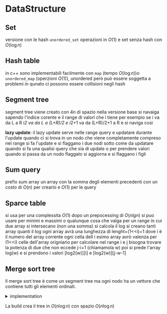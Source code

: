 # DataStructure


## Set

versione con le hash `unordered_set` operazioni in $O(1)$ e set senza hash con $O(\log n)$


## Hash table

in c++ sono implementabili facilmente con `map` (tempo $O(\log n)$)o `unordered_map` (operzioni $O(1)$), unordered però può essere soggetta a problemi in qunato ci possono essere collisioni negli hash

## Segment tree

segment tree viene creato con 4n di spazio nella versione base si navaiga sapendo l'indice corente e il range di valori che i tiene
per esempio se i va da L a R i*2 va da L a (L+R)/2 e i*2+1 va da (L+R)/2+1 a R e si naviga così

**lazy update**: il lazy update serve nelle range query e updatare durante l'update quando ci si trova in un nodo che viene completamente compreso nel range si fa l'update e si flaggano i due nodi sotto come da updatare 
quando si fa una qualisi query che sia di update o per prendere valori quando si passa da un nodo flaggato si aggiorna e si flaggano i figli 



## Sum query

prefix sum array un array con la somma degli elementi precedenti con un costo di $O(n)$ per crearlo e $O(1)$ per le query

## Sparce table

si usa per una complessita $O(1)$ dopo un prepocessing di $O(n lg n)$ 
si puo usare per minimi e massimi o qualunque cosa che valga per un range in cui due array si intersecano (non una somma)
si calcola il log si creano tanti array quanti il log 
ogni array avrà una lunghezza di lenght+(1<<i)+1 dove i è il numero del array corrente
ogni cella dell i esimo array avrò valenza per (1<<i) celle dell'array origniario
per calcolare nel range i e j bisogna trovare la potenza di due che non eccede j-i+1 (chiamamola w) poi si prede l'array log(w) e si prendono i valori [log2(w)]\[i] e [log2(w)]\[j-w-1] 


## Merge sort tree

Il merge sort tree è come un segment tree ma ogni nodo ha un vettore che contiene tutti gli elementi ordinati.

<details>
<summary>
implementation
</summary>

**build**

```c++
vector<int>tree[5*N];
int A[N];
void build_tree( int cur , int l , int r )
{
     if( l==r )
     {
            tree[cur].push_back( a[ l ] );
            return ;
     }
     int mid = l+(r-l)/2;
     build_tree(2*cur+1 , l , mid ); // Build left tree 
     build_tree(2*cur+2 , mid+1 , r ); // Build right tree
     tree[cur] = merge( tree[2*cur+1] , tree[2*cur+2] ); //Merging the two sorted arrays
}
```

```c++
int query( int cur, int l, int r, int x, int y, int k)
{
       if( r < x || l > y )
      {
               return 0; //out of range
      }
      if( x<=l && r<=y )
      {
              //Binary search over the current sorted vector to find elements smaller than K

              Return lower_bound(tree[cur].begin(),tree[cur].end(),K)-tree[cur].begin();
      }
      int mid=l+(r-l)/2;
     return query(2*cur+1,l,mid,x,y,k)+query(2*cur+2,mid+1,r,x,y,k);
}
```

</details>

La build crea il tree in $O(n\log n)$ con spazio $O(n\log n)$



